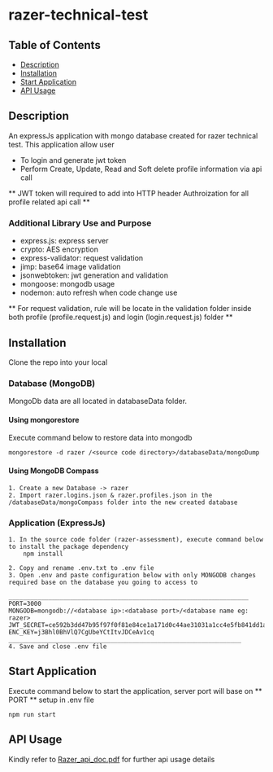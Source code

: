 # razer-technical-test

## Table of Contents

- [Description](#description)
- [Installation](#Installation)
- [Start Application](#StartApplication)
- [API Usage](#APIUsage)

## Description

An expressJs application with mongo database created for razer technical test.
This application allow user

- To login and generate jwt token
- Perform Create, Update, Read and Soft delete profile information via api call

** JWT token will required to add into HTTP header Authroization for all profile related api call **

### Additional Library Use and Purpose

- express.js: express server
- crypto: AES encryption
- express-validator: request validation
- jimp: base64 image validation
- jsonwebtoken: jwt generation and validation
- mongoose: mongodb usage
- nodemon: auto refresh when code change use

** For request validation, rule will be locate in the validation folder inside both profile (profile.request.js) and login (login.request.js) folder **

## Installation

Clone the repo into your local

### Database (MongoDB)

MongoDb data are all located in databaseData folder.

#### Using mongorestore

Execute command below to restore data into mongodb

```
mongorestore -d razer /<source code directory>/databaseData/mongoDump
```

#### Using MongoDB Compass

    1. Create a new Database -> razer
    2. Import razer.logins.json & razer.profiles.json in the /databaseData/mongoCompass folder into the new created database

### Application (ExpressJs)

    1. In the source code folder (razer-assessment), execute command below to install the package dependency
        npm install

    2. Copy and rename .env.txt to .env file
    3. Open .env and paste configuration below with only MONGODB changes required base on the database you going to access to

    __________________________________________________________________
    PORT=3000
    MONGODB=mongodb://<database ip>:<database port>/<database name eg: razer>
    JWT_SECRET=ce592b3dd47b95f97f0f81e84ce1a171d0c44ae31031a1cc4e5fb841dd1a2fef
    ENC_KEY=j3Bhl0BhVlQ7CgUbeYCtItvJDCeAv1cq
    ________________________________________________________________
    4. Save and close .env file

## Start Application

Execute command below to start the application, server port will base on ** PORT ** setup in .env file

`npm run start`

## API Usage

Kindly refer to [Razer_api_doc.pdf](https://drive.google.com/file/d/1ppK2UijiwvZBTER-whnhJuoaTj2IxLbx/view?usp=sharing) for further api usage details
